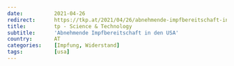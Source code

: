 ```yaml
---
date:          2021-04-26
redirect:      https://tkp.at/2021/04/26/abnehmende-impfbereitschaft-in-den-usa/
title:         tp - Science & Technology
subtitle:      'Abnehmende Impfbereitschaft in den USA'
country:       AT
categories:    [Impfung, Widerstand]
tags:          [usa]
---
```

